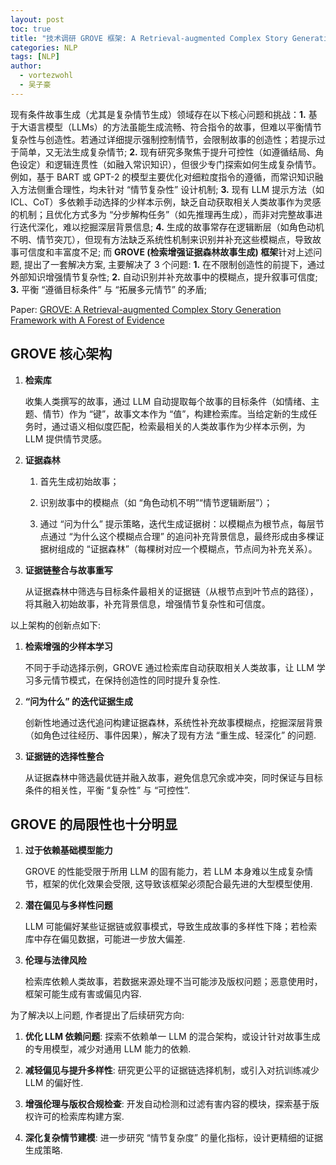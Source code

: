 ```yaml
---
layout: post
toc: true
title: "技术调研 GROVE 框架: A Retrieval-augmented Complex Story Generation Framework with A Forest of Evidence"
categories: NLP
tags: [NLP]
author:
  - vortezwohl
  - 吴子豪
---
```

现有条件故事生成（尤其是复杂情节生成）领域存在以下核心问题和挑战：**1.** 基于大语言模型（LLMs）的方法虽能生成流畅、符合指令的故事，但难以平衡情节复杂性与创造性。若通过详细提示强制控制情节，会限制故事的创造性；若提示过于简单，又无法生成复杂情节; **2.** 现有研究多聚焦于提升可控性（如遵循结局、角色设定）和逻辑连贯性（如融入常识知识），但很少专门探索如何生成复杂情节。例如，基于 BART 或 GPT-2 的模型主要优化对细粒度指令的遵循，而常识知识融入方法侧重合理性，均未针对 “情节复杂性” 设计机制; **3.** 现有 LLM 提示方法（如 ICL、CoT）多依赖手动选择的少样本示例，缺乏自动获取相关人类故事作为灵感的机制；且优化方式多为 “分步解构任务”（如先推理再生成），而非对完整故事进行迭代深化，难以挖掘深层背景信息; **4.** 生成的故事常存在逻辑断层（如角色动机不明、情节突兀），但现有方法缺乏系统性机制来识别并补充这些模糊点，导致故事可信度和丰富度不足; 而 **GROVE (检索增强证据森林故事生成) 框架**针对上述问题, 提出了一套解决方案, 主要解决了 3 个问题: **1.** 在不限制创造性的前提下，通过外部知识增强情节复杂性; **2.** 自动识别并补充故事中的模糊点，提升叙事可信度; **3.** 平衡 “遵循目标条件” 与 “拓展多元情节” 的矛盾;

Paper: [GROVE: A Retrieval-augmented Complex Story Generation Framework with A Forest of Evidence](https://doi.org/10.48550/arXiv.2310.05388)

## GROVE 核心架构

1. **检索库**

    收集人类撰写的故事，通过 LLM 自动提取每个故事的目标条件（如情绪、主题、情节）作为 “键”，故事文本作为 “值”，构建检索库。当给定新的生成任务时，通过语义相似度匹配，检索最相关的人类故事作为少样本示例，为 LLM 提供情节灵感。

2. **证据森林**

    1. 首先生成初始故事；

    2. 识别故事中的模糊点（如 “角色动机不明”“情节逻辑断层”）；

    3. 通过 “问为什么” 提示策略，迭代生成证据树：以模糊点为根节点，每层节点通过 “为什么这个模糊点合理” 的追问补充背景信息，最终形成由多棵证据树组成的 “证据森林”（每棵树对应一个模糊点，节点间为补充关系）。

3. **证据链整合与故事重写**

    从证据森林中筛选与目标条件最相关的证据链（从根节点到叶节点的路径），将其融入初始故事，补充背景信息，增强情节复杂性和可信度。

以上架构的创新点如下:

1. **检索增强的少样本学习**

    不同于手动选择示例，GROVE 通过检索库自动获取相关人类故事，让 LLM 学习多元情节模式，在保持创造性的同时提升复杂性.

2. **“问为什么” 的迭代证据生成**

    创新性地通过迭代追问构建证据森林，系统性补充故事模糊点，挖掘深层背景（如角色过往经历、事件因果），解决了现有方法 “重生成、轻深化” 的问题.

3. **证据链的选择性整合**

    从证据森林中筛选最优链并融入故事，避免信息冗余或冲突，同时保证与目标条件的相关性，平衡 “复杂性” 与 “可控性”.

## GROVE 的局限性也十分明显

1. **过于依赖基础模型能力**

    GROVE 的性能受限于所用 LLM 的固有能力，若 LLM 本身难以生成复杂情节，框架的优化效果会受限, 这导致该框架必须配合最先进的大型模型使用.

2. **潜在偏见与多样性问题**

    LLM 可能偏好某些证据链或叙事模式，导致生成故事的多样性下降；若检索库中存在偏见数据，可能进一步放大偏差.

3. **伦理与法律风险**

    检索库依赖人类故事，若数据来源处理不当可能涉及版权问题；恶意使用时，框架可能生成有害或偏见内容.

为了解决以上问题, 作者提出了后续研究方向:

1. **优化 LLM 依赖问题**: 探索不依赖单一 LLM 的混合架构，或设计针对故事生成的专用模型，减少对通用 LLM 能力的依赖.

2. **减轻偏见与提升多样性**: 研究更公平的证据链选择机制，或引入对抗训练减少 LLM 的偏好性.

3. **增强伦理与版权合规检查**: 开发自动检测和过滤有害内容的模块，探索基于版权许可的检索库构建方案.

4. **深化复杂情节建模**: 进一步研究 “情节复杂度” 的量化指标，设计更精细的证据生成策略.


